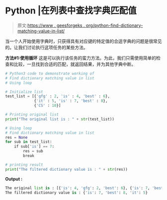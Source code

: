 # Python |在列表中查找字典匹配值

> 原文:[https://www . geesforgeks . org/python-find-dictionary-matching-value-in-list/](https://www.geeksforgeeks.org/python-find-dictionary-matching-value-in-list/)

当一个人开始使用字典时，只获得具有对应键的特定值的合适字典的问题是很常见的。让我们讨论执行这项任务的某些方法。

**方法#1:使用循环**
这是可以执行该任务的蛮力方法。为此，我们只需使用简单的检查和比较，一旦找到合适的匹配，就返回结果，并为其他字典中断。

```py
# Python3 code to demonstrate working of
# Find dictionary matching value in list
# Using loop

# Initialize list
test_list = [{'gfg' : 2, 'is' : 4, 'best' : 6}, 
             {'it' : 5, 'is' : 7, 'best' : 8},
             {'CS' : 10}]

# Printing original list
print("The original list is : " + str(test_list))

# Using loop
# Find dictionary matching value in list
res = None
for sub in test_list:
    if sub['is'] == 7:
        res = sub
        break

# printing result 
print("The filtered dictionary value is : " + str(res))
```

**Output :**

```py
The original list is : [{'is': 4, 'gfg': 2, 'best': 6}, {'is': 7, 'best': 8, 'it': 5}, {'CS': 10}]
The filtered dictionary value is : {'is': 7, 'best': 8, 'it': 5}

```